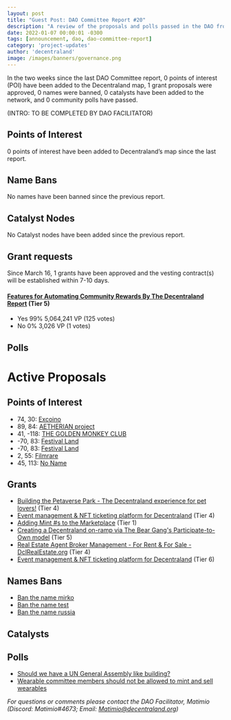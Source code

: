 ```yaml
---
layout: post
title: "Guest Post: DAO Committee Report #20"
description: "A review of the proposals and polls passed in the DAO from March 16 through March 31".
date: 2022-01-07 00:00:01 -0300
tags: [announcement, dao, dao-committee-report]
category: 'project-updates'
author: 'decentraland'
image: /images/banners/governance.png
---
```


In the two weeks since the last DAO Committee report, 0 points of interest (POI) have been added to the Decentraland map, 1 grant proposals were approved, 0 names were banned, 0 catalysts have been added to the network, and 0 community polls have passed.

(INTRO: TO BE COMPLETED BY DAO FACILITATOR)


## Points of Interest
0 points of interest have been added to Decentraland’s map since the last report.


## Name Bans

No names have been banned since the previous report.

## Catalyst Nodes
No Catalyst nodes have been added since the previous report.


## Grant requests
Since March 16, 1 grants have been approved and the vesting contract(s) will be established within 7-10 days.


#### [Features for Automating Community Rewards By The Decentraland Report](https://governance.decentraland.org/proposal/?id=71499ee0-99c5-11ec-831d-95af4f79cd2a) (Tier 5)

* Yes 99% 5,064,241 VP (125 votes)
* No 0% 3,026 VP (1 votes)


## Polls


# Active Proposals

## Points of Interest

* 74, 30: [Excoino](https://governance.decentraland.org/proposal/?id=d41cf2b0-a43d-11ec-831d-95af4f79cd2a)
* 89, 84: [AETHERIAN project](https://governance.decentraland.org/proposal/?id=51bb77b0-a334-11ec-831d-95af4f79cd2a)
* 41, -118: [THE GOLDEN MONKEY CLUB](https://governance.decentraland.org/proposal/?id=d0480590-a27f-11ec-831d-95af4f79cd2a)
* -70, 83: [Festival Land](https://governance.decentraland.org/proposal/?id=b296a420-a26b-11ec-831d-95af4f79cd2a)
* -70, 83: [Festival Land](https://governance.decentraland.org/proposal/?id=7add5a10-a26b-11ec-831d-95af4f79cd2a)
* 2, 55: [Filmrare](https://governance.decentraland.org/proposal/?id=ec57fc10-a11f-11ec-831d-95af4f79cd2a)
* 45, 113: [No Name](https://governance.decentraland.org/proposal/?id=5c747d30-9f9e-11ec-831d-95af4f79cd2a)

## Grants

* [Building the Petaverse Park - The Decentraland experience for pet lovers!](https://governance.decentraland.org/proposal/?id=8711b2b0-a46c-11ec-831d-95af4f79cd2a) (Tier 4)
* [Event management &amp; NFT ticketing platform for Decentraland](https://governance.decentraland.org/proposal/?id=83634560-a3d7-11ec-831d-95af4f79cd2a) (Tier 4)
* [Adding Mint #s to the Marketplace](https://governance.decentraland.org/proposal/?id=d2b78c40-a08d-11ec-831d-95af4f79cd2a) (Tier 1)
* [Creating a Decentraland on-ramp via The Bear Gang&#39;s Participate-to-Own model](https://governance.decentraland.org/proposal/?id=107c12e0-a074-11ec-831d-95af4f79cd2a) (Tier 5)
* [Real Estate Agent Broker Management - For Rent &amp; For Sale - DclRealEstate.org](https://governance.decentraland.org/proposal/?id=658069b0-9cde-11ec-831d-95af4f79cd2a) (Tier 4)
* [Event management &amp; NFT ticketing platform for Decentraland](https://governance.decentraland.org/proposal/?id=eade8bd0-9bd7-11ec-831d-95af4f79cd2a) (Tier 6)

## Names Bans

* [Ban the name mirko](https://governance.decentraland.org/proposal/?id=0f6d3070-a491-11ec-831d-95af4f79cd2a)
* [Ban the name test](https://governance.decentraland.org/proposal/?id=19bab9d0-a0c2-11ec-831d-95af4f79cd2a)
* [Ban the name russia](https://governance.decentraland.org/proposal/?id=9bc016f0-a05e-11ec-831d-95af4f79cd2a)

## Catalysts


## Polls

* [Should we have a UN General Assembly like building?](https://governance.decentraland.org/proposal/?id=144e7310-a2a2-11ec-831d-95af4f79cd2a)
* [Wearable committee members should not be allowed to mint and sell wearables](https://governance.decentraland.org/proposal/?id=197944e0-a23f-11ec-831d-95af4f79cd2a)


*For questions or comments please contact the DAO Facilitator, Matimio (Discord: Matimio#4673; Email: [Matimio@decentraland.org](mailto:Matimio@decentraland.org))*